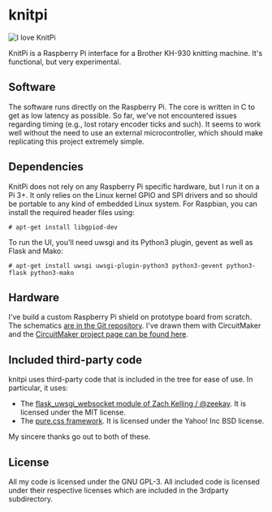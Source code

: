 # knitpi
![I love KnitPi](https://raw.githubusercontent.com/johndoe31415/knitpi/master/docs/logo.png)

KnitPi is a Raspberry Pi interface for a Brother KH-930 knitting machine. It's
functional, but very experimental.


## Software
The software runs directly on the Raspberry Pi. The core is written in C to get
as low latency as possible. So far, we've not encountered issues regarding
timing (e.g., lost rotary encoder ticks and such). It seems to work well
without the need to use an external microcontroller, which should make
replicating this project extremely simple.


## Dependencies
KnitPi does not rely on any Raspberry Pi specific hardware, but I run it on a
Pi 3+. It only relies on the Linux kernel GPIO and SPI drivers and so should be
portable to any kind of embedded Linux system. For Raspbian, you can install
the required header files using:

```
# apt-get install libgpiod-dev
```

To run the UI, you'll need uwsgi and its Python3 plugin, gevent as well as
Flask and Mako:

```
# apt-get install uwsgi uwsgi-plugin-python3 python3-gevent python3-flask python3-mako
```

## Hardware
I've build a custom Raspberry Pi shield on prototype board from scratch. The
schematics [are in the Git
repository](https://raw.githubusercontent.com/johndoe31415/knitpi/master/docs/KnittingPi.pdf).
I've drawn them with CircuitMaker and the [CircuitMaker project page can be
found here](https://circuitmaker.com/Projects/Details/johndoe31415/KnittingPi).


## Included third-party code
knitpi uses third-party code that is included in the tree for ease of use. In
particular, it uses:

  * The [flask_uwsgi_websocket module of Zach Kelling / @zeekay](https://github.com/zeekay/flask-uwsgi-websocket). 
    It is licensed under the MIT license.
  * The [pure.css framework](https://github.com/pure-css/pure). It is licensed
    under the Yahoo! Inc BSD license.

My sincere thanks go out to both of these.

## License
All my code is licensed under the GNU GPL-3. All included code is licensed
under their respective licenses which are included in the 3rdparty
subdirectory.
